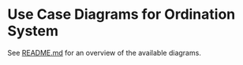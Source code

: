 # Use Case Diagrams for Ordination System

See [README.md](README.md) for an overview of the available diagrams.
